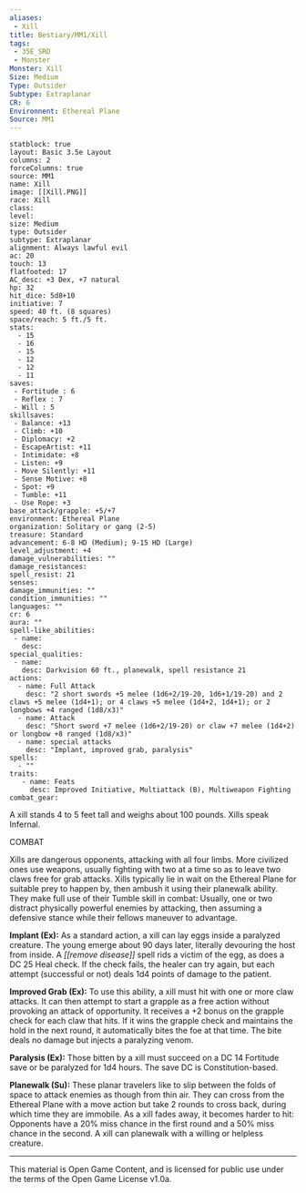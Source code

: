 ```yaml
---
aliases:
 - Xill
title: Bestiary/MM1/Xill
tags: 
 - 35E_SRD
 - Monster
Monster: Xill
Size: Medium
Type: Outsider
Subtype: Extraplanar
CR: 6
Environnent: Ethereal Plane
Source: MM1
---
```


```statblock
statblock: true
layout: Basic 3.5e Layout
columns: 2
forceColumns: true
source: MM1 
name: Xill
image: [[Xill.PNG]]
race: Xill
class: 
level: 
size: Medium
type: Outsider
subtype: Extraplanar
alignment: Always lawful evil
ac: 20
touch: 13
flatfooted: 17
AC_desc: +3 Dex, +7 natural
hp: 32
hit_dice: 5d8+10
initiative: 7
speed: 40 ft. (8 squares)
space/reach: 5 ft./5 ft.
stats:
  - 15
  - 16
  - 15
  - 12
  - 12
  - 11
saves:
 - Fortitude : 6
 - Reflex : 7
 - Will : 5
skillsaves:
 - Balance: +13
 - Climb: +10
 - Diplomacy: +2
 - EscapeArtist: +11
 - Intimidate: +8
 - Listen: +9
 - Move Silently: +11
 - Sense Motive: +8
 - Spot: +9
 - Tumble: +11
 - Use Rope: +3
base_attack/grapple: +5/+7
environment: Ethereal Plane
organization: Solitary or gang (2-5)
treasure: Standard
advancement: 6-8 HD (Medium); 9-15 HD (Large)
level_adjustment: +4
damage_vulnerabilities: ""
damage_resistances: 
spell_resist: 21
senses: 
damage_immunities: ""
condition_immunities: ""
languages: ""
cr: 6
aura: ""
spell-like_abilities:
 - name: 
   desc: 
special_qualities:
 - name:
   desc: Darkvision 60 ft., planewalk, spell resistance 21
actions:
  - name: Full Attack
    desc: "2 short swords +5 melee (1d6+2/19-20, 1d6+1/19-20) and 2 claws +5 melee (1d4+1); or 4 claws +5 melee (1d4+2, 1d4+1); or 2 longbows +4 ranged (1d8/x3)"
  - name: Attack
    desc: "Short sword +7 melee (1d6+2/19-20) or claw +7 melee (1d4+2) or longbow +8 ranged (1d8/x3)"
  - name: special attacks
    desc: "Implant, improved grab, paralysis"
spells:
  - ""
traits:
   - name: Feats
     desc: Improved Initiative, Multiattack (B), Multiweapon Fighting
combat_gear:  
```


A xill stands 4 to 5 feet tall and weighs about 100 pounds. Xills speak Infernal.

COMBAT

Xills are dangerous opponents, attacking with all four limbs. More civilized ones use weapons, usually fighting with two at a time so as to leave two claws free for grab attacks. Xills typically lie in wait on the Ethereal Plane for suitable prey to happen by, then ambush it using their planewalk ability. They make full use of their Tumble skill in combat: Usually, one or two distract physically powerful enemies by attacking, then assuming a defensive stance while their fellows maneuver to advantage.


**Implant (Ex):** As a standard action, a xill can lay eggs inside a paralyzed creature. The young emerge about 90 days later, literally devouring the host from inside. A *[[remove disease]]* spell rids a victim of the egg, as does a DC 25 Heal check. If the check fails, the healer can try again, but each attempt (successful or not) deals 1d4 points of damage to the patient.


**Improved Grab (Ex):** To use this ability, a xill must hit with one or more claw attacks. It can then attempt to start a grapple as a free action without provoking an attack of opportunity. It receives a +2 bonus on the grapple check for each claw that hits. If it wins the grapple check and maintains the hold in the next round, it automatically bites the foe at that time. The bite deals no damage but injects a paralyzing venom.


**Paralysis (Ex):** Those bitten by a xill must succeed on a DC 14 Fortitude save or be paralyzed for 1d4 hours. The save DC is Constitution-based.


**Planewalk (Su):** These planar travelers like to slip between the folds of space to attack enemies as though from thin air. They can cross from the Ethereal Plane with a move action but take 2 rounds to cross back, during which time they are immobile. As a xill fades away, it becomes harder to hit: Opponents have a 20% miss chance in the first round and a 50% miss chance in the second. A xill can planewalk with a willing or helpless creature.

---

This material is Open Game Content, and is licensed for public use under the terms of the Open Game License v1.0a.
